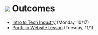 # ![](https://ga-dash.s3.amazonaws.com/production/assets/logo-9f88ae6c9c3871690e33280fcf557f33.png) Outcomes

- [Intro to Tech Industry](https://github.com/ga-adi-macaron/Course-Materials/tree/master/lessons/outcomes/intro-to-tech-industry) (Monday, 10/17)
- [Portfolio Website Lesson](https://github.com/ga-adi-macaron/Course-Materials/tree/master/lessons/outcomes/portfolio-website) (Tuesday, 11/1)
